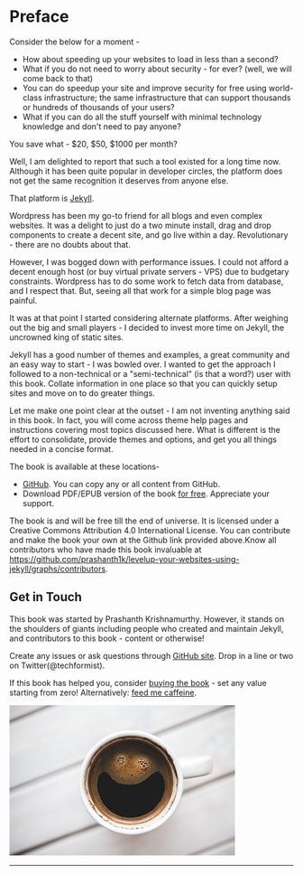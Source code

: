 
# Preface

Consider the below for a moment -

* How about speeding up your websites to load in less than a second?
* What if you do not need to worry about security - for ever? (well, we will come back to that)
* You can do speedup your site and improve security for free using world-class infrastructure; the same infrastructure that can support thousands or hundreds of thousands of your users?
* What if you can do all the stuff yourself with minimal technology knowledge and don't need to pay anyone?

You save what - $20, $50, $1000 per month?

Well, I am delighted to report that such a tool existed for a long time now. Although it has been quite popular in developer circles, the platform does not get the same recognition it deserves from anyone else.

That platform is [Jekyll](https://jekyllrb.com).

Wordpress has been my go-to friend for all blogs and even complex websites. It was a delight to just do a two minute install, drag and drop components to create a decent site, and go live within a day. Revolutionary - there are no doubts about that. 

However, I was bogged down with performance issues. I could not afford a decent enough host (or buy virtual private servers - VPS) due to budgetary constraints. Wordpress has to do some work to fetch data from database, and I respect that. But, seeing all that work for a simple blog page was painful.

It was at that point I started considering alternate platforms. After weighing out the big and small players - I decided to invest more time on Jekyll, the uncrowned king of static sites. 

Jekyll has a good number of themes and examples, a great community and an easy way to start - I was bowled over. I wanted to get the approach I followed to a non-technical or a "semi-technical" (is that a word?) user with this book. Collate information in one place so that you can quickly setup sites and move on to do greater things.

Let me make one point clear at the outset - I am not inventing anything said in this book. In fact, you will come across theme help pages and instructions covering most topics discussed here. What is different is the effort to consolidate, provide themes and options, and get you all things needed in a concise format. 

The book is available at these locations-

* [GitHub](https://github.com/prashanth1k/levelup-your-sites-using-jekyll). You can copy any or all content from GitHub.
* Download PDF/EPUB version of the book [for free](https://payhip.com/b/jse0). Appreciate your support.

The book is and will be free till the end of universe. It is licensed under a Creative Commons Attribution 4.0 International License. 
You can contribute and make the book your own at the Github link provided above.Know all contributors who have made this book invaluable at https://github.com/prashanth1k/levelup-your-websites-using-jekyll/graphs/contributors.


## Get in Touch
This book was started by Prashanth Krishnamurthy. However, it stands on the shoulders of giants including people who created and maintain Jekyll, and contributors to this book - content or otherwise! 

Create any issues or ask questions through [GitHub site](https://github.com/prashanth1k/levelup-your-websites-using-jekyll/issues). Drop in a line or two on Twitter(@techformist).

If this book has helped you, consider [buying the book](https://payhip.com/b/jse0) - set any value starting from zero! Alternatively: [feed me caffeine](https://ko-fi.com/prashanth).

![coffee](resources/images/coffee.jpg)



---
